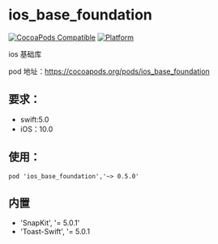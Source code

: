 # ios_base_foundation
[![CocoaPods Compatible](https://img.shields.io/cocoapods/v/ios_base_foundation.svg)](https://img.shields.io/cocoapods/v/ios_base_foundation.svg)
[![Platform](https://img.shields.io/cocoapods/p/ios_base_foundation.svg?style=flat)](https://ios_base_foundation.github.io/Alamofire)

ios 基础库

pod 地址：https://cocoapods.org/pods/ios_base_foundation

## 要求：
- swift:5.0
- iOS：10.0

## 使用：

```
pod 'ios_base_foundation','~> 0.5.0'
```

## 内置

- 'SnapKit', '= 5.0.1'
- 'Toast-Swift', '= 5.0.1
